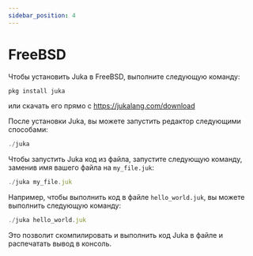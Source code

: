 ```yaml
---
sidebar_position: 4
---
```


# FreeBSD

Чтобы установить Juka в FreeBSD, выполните следующую команду:

```jsx
pkg install juka
```

или скачать его прямо с https://jukalang.com/download

После установки Juka, вы можете запустить редактор следующими способами:

```jsx
./juka
```


Чтобы запустить Juka код из файла, запустите следующую команду, заменив имя вашего файла на `my_file.juk`:

```jsx
./juka my_file.juk
```

Например, чтобы выполнить код в файле `hello_world.juk`, вы можете выполнить следующую команду:

```jsx
./juka hello_world.juk
```

Это позволит скомпилировать и выполнить код Juka в файле и распечатать вывод в консоль.